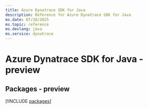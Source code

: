 ```yaml
---
title: Azure Dynatrace SDK for Java
description: Reference for Azure Dynatrace SDK for Java
ms.date: 07/28/2025
ms.topic: reference
ms.devlang: java
ms.service: dynatrace
---
```

# Azure Dynatrace SDK for Java - preview
## Packages - preview
[!INCLUDE [packages](dynatrace-index.md)]